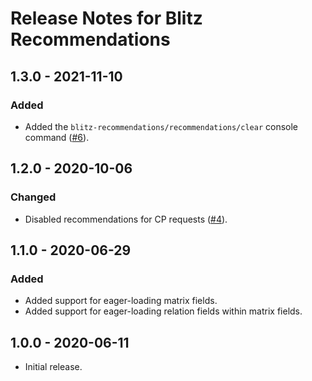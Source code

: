 # Release Notes for Blitz Recommendations

## 1.3.0 - 2021-11-10
### Added
- Added the `blitz-recommendations/recommendations/clear` console command ([#6](https://github.com/putyourlightson/craft-blitz-recommendations/issues/6)).

## 1.2.0 - 2020-10-06
### Changed
- Disabled recommendations for CP requests ([#4](https://github.com/putyourlightson/craft-blitz-recommendations/issues/4)).

## 1.1.0 - 2020-06-29
### Added
- Added support for eager-loading matrix fields.
- Added support for eager-loading relation fields within matrix fields.

## 1.0.0 - 2020-06-11
- Initial release.
